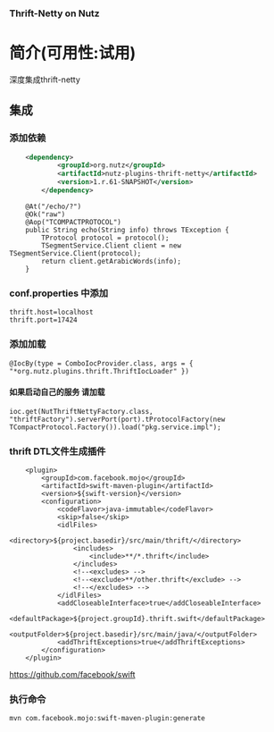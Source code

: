 ### Thrift-Netty on Nutz 

简介(可用性:试用)
==================================

深度集成thrift-netty
## 集成

### 添加依赖
 
``` xml
	<dependency>
            <groupId>org.nutz</groupId>
            <artifactId>nutz-plugins-thrift-netty</artifactId>
            <version>1.r.61-SNAPSHOT</version>
        </dependency>
```

```
	@At("/echo/?")
	@Ok("raw")
	@Aop("TCOMPACTPROTOCOL")
	public String echo(String info) throws TException {
		TProtocol protocol = protocol();
		TSegmentService.Client client = new TSegmentService.Client(protocol);
		return client.getArabicWords(info);
	}
```

### conf.properties 中添加

```
thrift.host=localhost
thrift.port=17424
```

### 添加加载 

```
@IocBy(type = ComboIocProvider.class, args = { "*org.nutz.plugins.thrift.ThriftIocLoader" })
```

#### 如果启动自己的服务 请加载

```
ioc.get(NutThriftNettyFactory.class, "thriftFactory").serverPort(port).tProtocolFactory(new TCompactProtocol.Factory()).load("pkg.service.impl");
```

### thrift DTL文件生成插件 

```
	<plugin>
		<groupId>com.facebook.mojo</groupId>
		<artifactId>swift-maven-plugin</artifactId>
		<version>${swift-version}</version>
		<configuration>
			<codeFlavor>java-immutable</codeFlavor>
			<skip>false</skip>
			<idlFiles>
				<directory>${project.basedir}/src/main/thrift/</directory>
				<includes>
					<include>**/*.thrift</include>
				</includes>
				<!--<excludes> -->
				<!--<exclude>**/other.thrift</exclude> -->
				<!--</excludes> -->
			</idlFiles>
			<addCloseableInterface>true</addCloseableInterface>
			<defaultPackage>${project.groupId}.thrift.swift</defaultPackage>
			<outputFolder>${project.basedir}/src/main/java/</outputFolder>
			<addThriftExceptions>true</addThriftExceptions>
		</configuration>
	</plugin>
```

https://github.com/facebook/swift

### 执行命令

```
mvn com.facebook.mojo:swift-maven-plugin:generate
```
